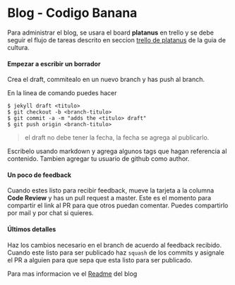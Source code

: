 Blog - Codigo Banana
====================

Para administrar el blog, se usara el board **platanus** en trello y se debe seguir el flujo de tareas descrito en seccion [trello de platanus](cultura.md#el-trello-de-platanus) de la guia de cultura.

#### Empezar a escribir un borrador

Crea el draft, commitealo en un nuevo branch y has push al branch.

En la linea de comando puedes hacer

```shell
$ jekyll draft <titulo>
$ git checkout -b <branch-titulo>
$ git commit -a -m "adds the <titulo> draft"
$ git push origin <branch-titulo>
```

> el draft no debe tener la fecha, la fecha se agrega al publicarlo.

Escribelo usando markdown y agrega algunos tags que hagan referencia al contenido. Tambien agregar tu usuario de github como author.

#### Un poco de feedback

Cuando estes listo para recibir feedback, mueve la tarjeta a la columna **Code Review** y has un pull request a master. Este es el momento para compartir el link al PR para que otros puedan comentar. Puedes compartirlo por mail y por chat si quieres.

#### Últimos detalles

Haz los cambios necesario en el branch de acuerdo al feedback recibido. Cuando este listo para ser publicado haz `squash` de los commits y asignale el PR a alguien para que sepa que esta listo para ser publicado.

Para mas informacion ve el [Readme](https://github.com/platanus/blog/blob/master/README.MD) del blog

